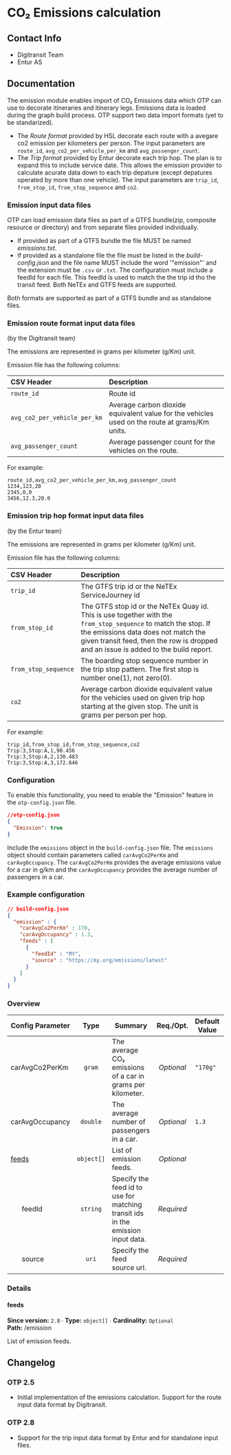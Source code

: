 # CO₂ Emissions calculation

## Contact Info

- Digitransit Team
- Entur AS

## Documentation

The emission module enables import of CO₂ Emissions data which OTP can use to decorate itineraries
and itinerary legs. Emissions data is loaded during the graph build process. OTP support two data
import formats (yet to be standarized).

- The _Route format_ provided by HSL decorate each route with a avegare co2 emission per kilometers
  per person. The input parameters are `route_id`, `avg_co2_per_vehicle_per_km` and
  `avg_passenger_count`.
- The _Trip format_ provided by Entur decorate each trip hop. The plan is to expand this to include
  service date. This allows the emission provider to calculate acurate data down to each trip
  depature (except depatures operated by more than one vehicle). The input parameters are 
  `trip_id`, `from_stop_id`, `from_stop_sequence` and `co2`.
 

### Emission input data files

OTP can load emission data files as part of a GTFS bundle(zip, composite resource or directory) and
from separate files provided individually.

- If provided as part of a GTFS bundle the file MUST be named _emissions.txt_.
- If provided as a standalone file the file must be listed in the _build-config.json_ and the file
  name MUST include the word '"emission"' and the extension must be `.csv` or `.txt`. The
  configuration must include a feedId for each file. This feedId is used to match the the trip id
  tho the transit feed. Both NeTEx and GTFS feeds are supported.

Both formats are supported as part of a GTFS bundle and as standalone files.

### Emission route format input data files

(by the Digitransit team)

The emissions are represented in grams per kilometer (g/Km) unit.

Emission file has the following columns:

| CSV Header                   | Description                                                                                   |
| :--------------------------- |:----------------------------------------------------------------------------------------------|
| `route_id`                   | Route id                                                                                      |
| `avg_co2_per_vehicle_per_km` | Average carbon dioxide equivalent value for the vehicles used on the route at grams/Km units. |
| `avg_passenger_count`        | Average passenger count for the vehicles on the route.                                        |

For example:

```csv
route_id,avg_co2_per_vehicle_per_km,avg_passenger_count
1234,123,20
2345,0,0
3456,12.3,20.0
```

### Emission trip hop format input data files
(by the Entur team)

The emissions are represented in grams per kilometer (g/Km) unit.

Emission file has the following columns:

| CSV Header                 | Description                                                                                                                                                                                                                                  |
|:---------------------------|:---------------------------------------------------------------------------------------------------------------------------------------------------------------------------------------------------------------------------------------------|
| `trip_id`                  | The GTFS trip id or the NeTEx ServiceJourney id                                                                                                                                                                                              |
| `from_stop_id`             | The GTFS stop id or the NeTEx Quay id. This is use together with the `from_stop_sequence` to match the stop. If the emissions data does not match the given transit feed, then the row is dropped and an issue is added to the build report. |
| `from_stop_sequence`       | The boarding stop sequence number in the trip stop pattern. The first stop is number one(1), not zero(0).                                                                                                                                    |
| `co2`                      | Average carbon dioxide equivalent value for the vehicles used on given trip hop starting at the given stop. The unit is grams per person per hop.                                                                                            |

For example:

```csv
trip_id,from_stop_id,from_stop_sequence,co2
Trip:3,Stop:A,1,90.456
Trip:3,Stop:A,2,130.483
Trip:3,Stop:A,3,172.646
```


### Configuration

To enable this functionality, you need to enable the "Emission" feature in the
`otp-config.json` file.

```JSON
//otp-config.json
{
  "Emission": true
}

```

Include the `emissions` object in the
`build-config.json` file. The `emissions` object should contain parameters called
`carAvgCo2PerKm` and `carAvgOccupancy`. The `carAvgCo2PerKm` provides the average emissions value for a car in g/km and
the `carAvgOccupancy` provides the average number of passengers in a car.

<!-- config BEGIN -->
<!-- NOTE! This section is auto-generated. Do not change, change doc in code instead. -->

### Example configuration

```JSON
// build-config.json
{
  "emission" : {
    "carAvgCo2PerKm" : 170,
    "carAvgOccupancy" : 1.3,
    "feeds" : [
      {
        "feedId" : "MY",
        "source" : "https://my.org/emissions/latest"
      }
    ]
  }
}
```
### Overview

| Config Parameter         |    Type    | Summary                                                                         |  Req./Opt. | Default Value | Since |
|--------------------------|:----------:|---------------------------------------------------------------------------------|:----------:|---------------|:-----:|
| carAvgCo2PerKm           |   `gram`   | The average CO₂ emissions of a car in grams per kilometer.                      | *Optional* | `"170g"`      |  2.5  |
| carAvgOccupancy          |  `double`  | The average number of passengers in a car.                                      | *Optional* | `1.3`         |  2.5  |
| [feeds](#emission_feeds) | `object[]` | List of emission feeds.                                                         | *Optional* |               |  2.8  |
|       feedId             |  `string`  | Specify the feed id to use for matching transit ids in the emission input data. | *Required* |               |  2.8  |
|       source             |    `uri`   | Specify the feed source url.                                                    | *Required* |               |  2.8  |


### Details

<h4 id="emission_feeds">feeds</h4>

**Since version:** `2.8` ∙ **Type:** `object[]` ∙ **Cardinality:** `Optional`   
**Path:** /emission 

List of emission feeds.




<!-- config END -->

## Changelog

### OTP 2.5

- Initial implementation of the emissions calculation. Support for the route input data format by 
  Digitransit.

### OTP 2.8

- Support for the trip input data format by Entur and for standalone input files.
